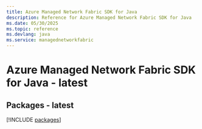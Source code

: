 ```yaml
---
title: Azure Managed Network Fabric SDK for Java
description: Reference for Azure Managed Network Fabric SDK for Java
ms.date: 05/30/2025
ms.topic: reference
ms.devlang: java
ms.service: managednetworkfabric
---
```

# Azure Managed Network Fabric SDK for Java - latest
## Packages - latest
[!INCLUDE [packages](managed-network-fabric-index.md)]